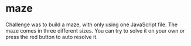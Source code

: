 # maze
Challenge was to build a maze, with only using one JavaScript file. 
The maze comes in three different sizes.
You can try to solve it on your own or press the red button to auto resolve it.
